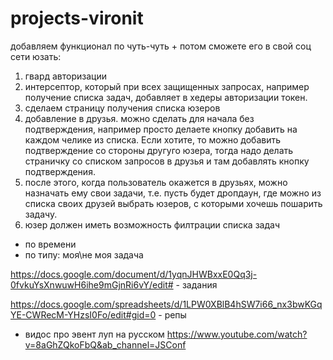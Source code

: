 # projects-vironit

добавляем функционал по чуть-чуть + потом сможете его в свой соц сети юзать:

1. гвард авторизации
2. интерсептор, который при всех защищенных запросах, например получение списка задач, добавляет в хедеры авторизации токен.
3. сделаем страницу получения списка юзеров
4. добавление в друзья. можно сделать для начала без подтверждения, например просто делаете кнопку добавить на каждом челике из списка. Если хотите, то можно добавить подтверждение со стороны другуго юзера, тогда надо делать страничку со списком запросов в друзья и там добавлять кнопку подтверждения.
5. после этого, когда пользователь окажется в друзьях, можно назначать ему свои задачи, т.е. пусть будет дропдаун, где можно из списка своих друзей выбрать юзеров, с которыми хочешь пошарить задачу.
6. юзер должен иметь возможность филтрации списка задач

-   по времени
-   по типу: моя\не моя задача

https://docs.google.com/document/d/1yqnJHWBxxE0Qq3j-0fvkuYsXnwuwH6ihe9mGjnRi6vY/edit# - задания

https://docs.google.com/spreadsheets/d/1LPW0XBlB4hSW7i66_nx3bwKGqYE-CWRecM-YHzsI0Fo/edit#gid=0 - репы

-   видос про эвент луп на русском
    https://www.youtube.com/watch?v=8aGhZQkoFbQ&ab_channel=JSConf
